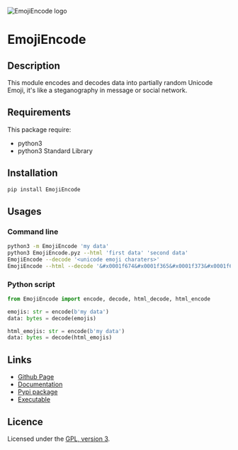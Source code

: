 ![EmojiEncode logo](https://mauricelambert.github.io/info/python/security/EmojiEncode_small.png "EmojiEncode logo")

# EmojiEncode

## Description

This module encodes and decodes data into partially random Unicode Emoji, it's like a steganography in message or social network.

## Requirements

This package require:
 - python3
 - python3 Standard Library

## Installation

```bash
pip install EmojiEncode
```

## Usages

### Command line

```bash
python3 -m EmojiEncode 'my data'
python3 EmojiEncode.pyz --html 'first data' 'second data'
EmojiEncode --decode '<unicode emoji charaters>'
EmojiEncode --html --decode '&#x0001f674&#x0001f365&#x0001f373&#x0001f674'
```

### Python script

```python
from EmojiEncode import encode, decode, html_decode, html_encode

emojis: str = encode(b'my data')
data: bytes = decode(emojis)

html_emojis: str = encode(b'my data')
data: bytes = decode(html_emojis)
```

## Links

 - [Github Page](https://github.com/mauricelambert/EmojiEncode/)
 - [Documentation](https://mauricelambert.github.io/info/python/security/EmojiEncode.html)
 - [Pypi package](https://pypi.org/project/EmojiEncode/)
 - [Executable](https://mauricelambert.github.io/info/python/security/EmojiEncode.pyz)

## Licence

Licensed under the [GPL, version 3](https://www.gnu.org/licenses/).
